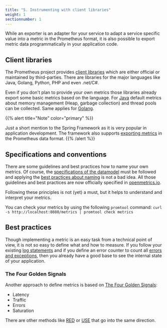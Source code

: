 ```yaml
---
title: "5. Instrumenting with client libraries"
weight: 1
sectionnumber: 1
---
```


While an exporter is an adapter for your service to adapt a service specific value into a metric in the Prometheus format, it is also possible to export metric data programmatically in your application code.

## Client libraries

The Prometheus project provides [client libraries](https://prometheus.io/docs/instrumenting/clientlibs/) which are either official or maintained by third-parties. There are libraries for the major languages like Java, Golang, Python, PHP and even .net/C#.

Even if you don't plan to provide your own metrics those libraries already export some basic metrics based on the language. For [Java](https://github.com/prometheus/client_java#included-collectors) default metrics about memory management (Heap, garbage collection) and thread pools can be collected. Same applies for [Golang](https://prometheus.io/docs/guides/go-application/).

{{% alert title="Note" color="primary" %}}

Just a short mention to the Spring Framework as it is very popular in application development. The framework also supports [exporting metrics](https://spring.io/blog/2018/03/16/micrometer-spring-boot-2-s-new-application-metrics-collector) in the Prometheus data format.
{{% /alert %}}

## Specifications and conventions

There are some guidelines and best practices how to name your own metrics. Of course, the [specifications of the datamodel](https://prometheus.io/docs/concepts/data_model/#metric-names-and-labels) must be followed and applying the [best practices about naming](https://prometheus.io/docs/practices/naming/) is not a bad idea. All those guidelines and best practices are now officially specified in [openmetrics.io](https://openmetrics.io).

Following these principles is not (yet) a must, but it helps to understand and interpret your metrics.

You can check your metrics by using the following `promtool` command: `curl -s http://localhost:8080/metrics | promtool check metrics`

## Best practices

Though implementing a metric is an easy task from a technical point of view, it is not so easy to define what and how to measure. If you follow your existing [log statements](https://prometheus.io/docs/practices/instrumentation/#logging) and if you define an error counter to count all [errors and exceptions](https://prometheus.io/docs/practices/instrumentation/#failures), then you already have a good base to see the internal state of your application.

### The Four Golden Signals

Another approach to define metrics is based on [The Four Golden Signals](https://sre.google/sre-book/monitoring-distributed-systems/):

* Latency
* Traffic
* Errors
* Saturation

There are other methods like [RED](https://www.weave.works/blog/the-red-method-key-metrics-for-microservices-architecture/) or [USE](http://www.brendangregg.com/usemethod.html) that go into the same direction.
